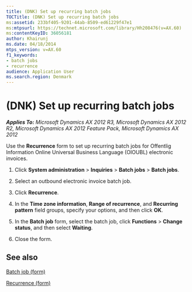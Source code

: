 ```yaml
---
title: (DNK) Set up recurring batch jobs
TOCTitle: (DNK) Set up recurring batch jobs
ms:assetid: 233bf405-9201-44ab-8509-ed61229f47e1
ms:mtpsurl: https://technet.microsoft.com/library/Hh208476(v=AX.60)
ms:contentKeyID: 36056181
author: Khairunj
ms.date: 04/18/2014
mtps_version: v=AX.60
f1_keywords:
- batch jobs
- recurrence
audience: Application User
ms.search.region: Denmark
---
```


# (DNK) Set up recurring batch jobs 


_**Applies To:** Microsoft Dynamics AX 2012 R3, Microsoft Dynamics AX 2012 R2, Microsoft Dynamics AX 2012 Feature Pack, Microsoft Dynamics AX 2012_

Use the **Recurrence** form to set up recurring batch jobs for Offentlig Information Online Universal Business Language (OIOUBL) electronic invoices.

1.  Click **System administration** \> **Inquiries** \> **Batch jobs** \> **Batch jobs**.

2.  Select an outbound electronic invoice batch job.

3.  Click **Recurrence**.

4.  In the **Time zone information**, **Range of recurrence**, and **Recurring pattern** field groups, specify your options, and then click **OK**.

5.  In the **Batch job** form, select the batch job, click **Functions** \> **Change status**, and then select **Waiting**.

6.  Close the form.

## See also

[Batch job (form)](https://technet.microsoft.com/library/aa585684\(v=ax.60\))

[Recurrence (form)](https://technet.microsoft.com/library/aa616143\(v=ax.60\))

  


